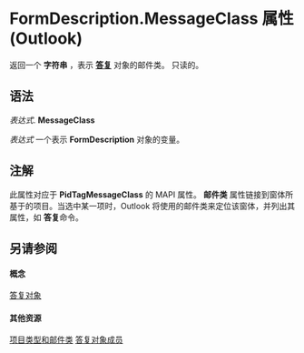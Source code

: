 
# FormDescription.MessageClass 属性 (Outlook)

返回一个 **字符串** ，表示 **[答复](c88f92c4-4cac-84b3-6118-1150d42d7cff.md)** 对象的邮件类。 只读的。


## 语法

 _表达式_. **MessageClass**

 _表达式_ 一个表示 **FormDescription** 对象的变量。


## 注解

此属性对应于 **PidTagMessageClass** 的 MAPI 属性。 **邮件类** 属性链接到窗体所基于的项目。当选中某一项时，Outlook 将使用的邮件类来定位该窗体，并列出其属性，如 **答复**命令。


## 另请参阅


#### 概念


[答复对象](c88f92c4-4cac-84b3-6118-1150d42d7cff.md)
#### 其他资源


[项目类型和邮件类](http://msdn.microsoft.com/library/15b709cc-7486-b6c7-88a3-4a4d8e0ab292%28Office.15%29.aspx)
[答复对象成员](664724e9-e74b-32ad-93e4-8d4cb27b3082.md)